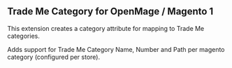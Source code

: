 ## Trade Me Category for OpenMage / Magento 1

This extension creates a category attribute for mapping to Trade Me categories.

Adds support for Trade Me Category Name, Number and Path per magento category (configured per store).
